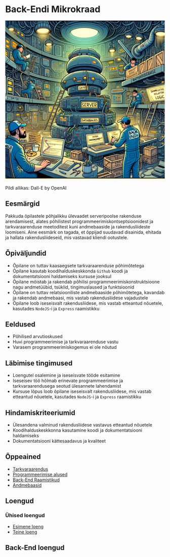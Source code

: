 # Back-Endi Mikrokraad

![Back-End](Back-End.webp)

Pildi allikas: Dall-E by OpenAI

## Eesmärgid

Pakkuda õpilastele põhjalikku ülevaadet serveripoolse rakenduse arendamisest, alates põhilistest programmeerimiskontseptsioonidest ja tarkvaraarenduse meetoditest kuni andmebaaside ja rakendusliideste loomiseni. Aine eesmärk on tagada, et õppijad suudavad disainida, ehitada ja hallata rakendusliideseid, mis vastavad kliendi ootustele.

## Õpiväljundid

- Õpilane on tuttav kaasaegsete tarkvaraarenduse põhimõtetega
- Õpilane kasutab koodihalduskeskkonda `Github` koodi ja dokumentatsiooni haldamiseks kursuse jooksul
- Õpilane mõistab ja rakendab põhilisi programmeerimiskonstruktsioone nagu andmetüübid, tsüklid, tingimuslaused ja funktsioonid
- Õpilane on tuttav relatsiooniliste andmebaaside põhimõtetega, kavandab ja rakendab andmebaasi, mis vastab rakendusliidese vajadustele
- Õpilane loob iseseisvalt rakendusliidese, mis vastab etteantud nõuetele, kasutades `NodeJS`-i ja `Express` raamistikku

## Eeldused

- Põhilised arvutioskused
- Huvi programmeerimise ja tarkvaraarenduse vastu
- Varasem programmeerimiskogemus ei ole nõutud

## Läbimise tingimused

- Loengutel osalemine ja iseseisvate tööde esitamine
- Iseseisev töö hõlmab erinevate programmeerimise ja tarkvaraarendusega seotud ülesannete lahendamist
- Kursuse lõpus loob õpilane iseseisvalt rakendusliidese, mis vastab etteantud nõuetele, kasutades `NodeJS`-i ja `Express` raamistikku

## Hindamiskriteeriumid

- Ülesandena valminud rakendusliidese vastavus etteantud nõuetele
- Koodihalduskeskkonna kasutamine koodi ja dokumentatsiooni haldamiseks
- Dokumentatsiooni kättesaadavus ja kvaliteet

## Õppeained

- [Tarkvaraarendus](../Subjects/Software-Development/README.md)
- [Programmeerimise alused](../Subjects/Programming-Basics/README.md)
- [Back-End Raamistikud](../Subjects/Back-End-Frameworks/README.md)
- [Andmebaasid](../Subjects/Databases/README.md)

## Loengud

### Ühised loengud

- [Esimene loeng](../Lessons/Common-Lessons/Lesson-01/README.md)
- [Teine loeng](../Lessons/Common-Lessons/Lesson-02/README.md)

## Back-End loengud

